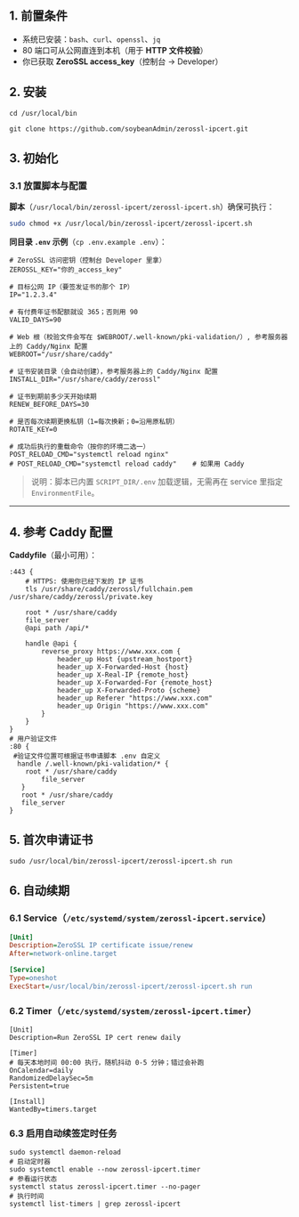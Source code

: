 ## 1. 前置条件

* 系统已安装：`bash`、`curl`、`openssl`、`jq`
* 80 端口可从公网直连到本机（用于 ​**HTTP 文件校验**​）
* 你已获取 ​**ZeroSSL access\_key**​（控制台 → Developer）

## 2. 安装

```
cd /usr/local/bin
```

```
git clone https://github.com/soybeanAdmin/zerossl-ipcert.git
```

## 3. 初始化

### 3.1 放置脚本与配置

​**脚本**​（`/usr/local/bin/zerossl-ipcert/zerossl-ipcert.sh`）确保可执行：

```bash
sudo chmod +x /usr/local/bin/zerossl-ipcert/zerossl-ipcert.sh
```

​**同目录 `.env` 示例**​（`cp .env.example .env`）：

```.env
# ZeroSSL 访问密钥（控制台 Developer 里拿）
ZEROSSL_KEY="你的_access_key"

# 目标公网 IP（要签发证书的那个 IP）
IP="1.2.3.4"

# 有付费年证书配额就设 365；否则用 90
VALID_DAYS=90

# Web 根（校验文件会写在 $WEBROOT/.well-known/pki-validation/）, 参考服务器上的 Caddy/Nginx 配置
WEBROOT="/usr/share/caddy"

# 证书安装目录（会自动创建），参考服务器上的 Caddy/Nginx 配置
INSTALL_DIR="/usr/share/caddy/zerossl"

# 证书到期前多少天开始续期
RENEW_BEFORE_DAYS=30

# 是否每次续期更换私钥（1=每次换新；0=沿用原私钥）
ROTATE_KEY=0

# 成功后执行的重载命令（按你的环境二选一）
POST_RELOAD_CMD="systemctl reload nginx"
# POST_RELOAD_CMD="systemctl reload caddy"    # 如果用 Caddy
```

> 说明：脚本已内置 `SCRIPT_DIR/.env` 加载逻辑，无需再在 service 里指定 `EnvironmentFile`。

---

## 4. 参考 Caddy 配置

​**Caddyfile**​（最小可用）：

```
:443 {
    # HTTPS: 使用你已经下发的 IP 证书
    tls /usr/share/caddy/zerossl/fullchain.pem /usr/share/caddy/zerossl/private.key

    root * /usr/share/caddy
    file_server
    @api path /api/*

    handle @api {
        reverse_proxy https://www.xxx.com {
            header_up Host {upstream_hostport}
            header_up X-Forwarded-Host {host}
            header_up X-Real-IP {remote_host}
            header_up X-Forwarded-For {remote_host}
            header_up X-Forwarded-Proto {scheme}
            header_up Referer "https://www.xxx.com"
            header_up Origin "https://www.xxx.com"
        }
    }
}
# 用户验证文件 
:80 {
 #验证文件位置可根据证书申请脚本 .env 自定义
  handle /.well-known/pki-validation/* {
	root * /usr/share/caddy
    	file_server
   }
   root * /usr/share/caddy
   file_server
}
```

## 5. 首次申请证书

```
sudo /usr/local/bin/zerossl-ipcert/zerossl-ipcert.sh run
```

## 6. 自动续期

### 6.1 Service（`/etc/systemd/system/zerossl-ipcert.service`）

```ini
[Unit]
Description=ZeroSSL IP certificate issue/renew
After=network-online.target

[Service]
Type=oneshot
ExecStart=/usr/local/bin/zerossl-ipcert/zerossl-ipcert.sh run
```

### 6.2 Timer（`/etc/systemd/system/zerossl-ipcert.timer`）

```
[Unit]
Description=Run ZeroSSL IP cert renew daily

[Timer]
# 每天本地时间 00:00 执行，随机抖动 0-5 分钟；错过会补跑
OnCalendar=daily
RandomizedDelaySec=5m
Persistent=true

[Install]
WantedBy=timers.target
```

### 6.3 启用自动续签定时任务

```
sudo systemctl daemon-reload
# 启动定时器
sudo systemctl enable --now zerossl-ipcert.timer
# 参看运行状态
systemctl status zerossl-ipcert.timer --no-pager
# 执行时间
systemctl list-timers | grep zerossl-ipcert

```



